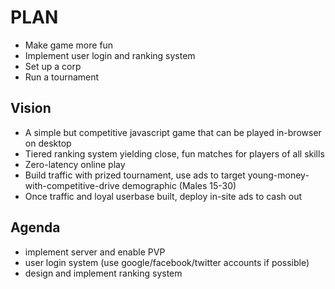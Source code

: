 PLAN
===
 * Make game more fun
 * Implement user login and ranking system
 * Set up a corp
 * Run a tournament

## Vision
 * A simple but competitive javascript game that can be played in-browser on desktop
 * Tiered ranking system yielding close, fun matches for players of all skills
 * Zero-latency online play
 * Build traffic with prized tournament, use ads to target young-money-with-competitive-drive demographic (Males 15-30)
 * Once traffic and loyal userbase built, deploy in-site ads to cash out

## Agenda
 * implement server and enable PVP
 * user login system (use google/facebook/twitter accounts if possible)
 * design and implement ranking system
